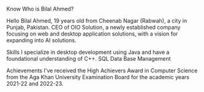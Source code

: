 Know Who is Bilal Ahmed?

Hello Bilal Ahmed, 19 years old from Cheenab Nagar (Rabwah), a city in Punjab, Pakistan.
CEO of OIO Solution, a newly established company focusing on web and desktop application solutions, with a vision for expanding into AI solutions.

Skills
I specialize in desktop development using Java and have a foundational understanding of C++.
SQL
Data Base Management

Achievements
I've received the High Achievers Award in Computer Science from the Aga Khan University Examination Board for the academic years 2021-22 and 2022-23. 
